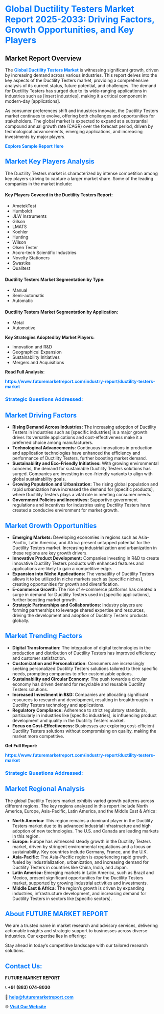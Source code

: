 <h1 style="color: #007BFF;">Global Ductility Testers Market Report 2025-2033: Driving Factors, Growth Opportunities, and Key Players</h1>

<section id="overview">
<h2>Market Report Overview</h2>
<p>The <a href="https://www.futuremarketreport.com/industry-report/ductility-testers-market" style="color: #007BFF; text-decoration: none;"><strong>Global Ductility Testers Market</strong></a> is witnessing significant growth, driven by increasing demand across various industries. This report delves into the key aspects of the Ductility Testers market, providing a comprehensive analysis of its current status, future potential, and challenges. The demand for Ductility Testers has surged due to its wide-ranging applications in industries such as [insert industries], making it a critical component in modern-day [applications].</p>
<p>As consumer preferences shift and industries innovate, the Ductility Testers market continues to evolve, offering both challenges and opportunities for stakeholders. The global market is expected to expand at a substantial compound annual growth rate (CAGR) over the forecast period, driven by technological advancements, emerging applications, and increasing investments by major players.</p>
</section>

<section id="overview">
<p><a href="https://www.futuremarketreport.com/request-sample/reportId=92223" style="color: #007BFF; text-decoration: none;"><strong>Explore Sample Report Here</strong></a></p>
</section>

<section id="key-players">
<h2 style="color: #007BFF;">Market Key Players Analysis</h2>
<p>The Ductility Testers market is characterized by intense competition among key players striving to capture a larger market share. Some of the leading companies in the market include:</p>
<h4>Key Players Covered in the Ductility Testers Report:</h4>
<ul><li>AmetekTest</li><li>Humboldt</li><li>JLW Instruments</li><li>Gilson</li><li>LMATS</li><li>Koehler</li><li>Hunting</li><li>Wilson</li><li>Olsen Tester</li><li>Accro-tech Scientific Industries</li><li>Novelty Stationers</li><li>Swastika</li><li>Qualitest</li></ul>
<h4>Ductility Testers Market Segmentation by Type:</h4>
<ul><li>Manual</li><li>Semi-automatic</li><li>Automatic</li></ul>

<h4>Ductility Testers Market Segmentation by Application:</h4>
<ul><li>Metal</li><li>Automotive</li></ul>
<p><strong>Key Strategies Adopted by Market Players:</strong></p>
<ul>
<li>Innovation and R&D</li>
<li>Geographical Expansion</li>
<li>Sustainability Initiatives</li>
<li>Mergers and Acquisitions</li>
</ul>
</section>

<section>
<p><strong>Read Full Analysis: </strong></p><a href="https://www.futuremarketreport.com/industry-report/ductility-testers-market" style="color: #007BFF; text-decoration: none;"><strong>https://www.futuremarketreport.com/industry-report/ductility-testers-market</strong></a>
<h3 style="color: #007BFF;">Strategic Questions Addressed:</h3>
</section>

<section id="driving-factors">
<h2 style="color: #007BFF;">Market Driving Factors</h2>
<ul>
<li><strong>Rising Demand Across Industries:</strong> The increasing adoption of Ductility Testers in industries such as [specific industries] is a major growth driver. Its versatile applications and cost-effectiveness make it a preferred choice among manufacturers.</li>
<li><strong>Technological Advancements:</strong> Continuous innovations in production and application technologies have enhanced the efficiency and performance of Ductility Testers, further boosting market demand.</li>
<li><strong>Sustainability and Eco-Friendly Initiatives:</strong> With growing environmental concerns, the demand for sustainable Ductility Testers solutions has surged. Companies are investing in eco-friendly variants to align with global sustainability goals.</li>
<li><strong>Growing Population and Urbanization:</strong> The rising global population and rapid urbanization have increased the demand for [specific products], where Ductility Testers plays a vital role in meeting consumer needs.</li>
<li><strong>Government Policies and Incentives:</strong> Supportive government regulations and incentives for industries using Ductility Testers have created a conducive environment for market growth.</li>
</ul>
</section>

<section id="growth-opportunities">
<h2 style="color: #007BFF;">Market Growth Opportunities</h2>
<ul>
<li><strong>Emerging Markets:</strong> Developing economies in regions such as Asia-Pacific, Latin America, and Africa present untapped potential for the Ductility Testers market. Increasing industrialization and urbanization in these regions are key growth drivers.</li>
<li><strong>Innovative Product Development:</strong> Companies investing in R&D to create innovative Ductility Testers products with enhanced features and applications are likely to gain a competitive edge.</li>
<li><strong>Expansion into Niche Applications:</strong> The versatility of Ductility Testers allows it to be utilized in niche markets such as [specific niches], creating opportunities for growth and diversification.</li>
<li><strong>E-commerce Growth:</strong> The rise of e-commerce platforms has created a surge in demand for Ductility Testers used in [specific applications], further boosting market growth.</li>
<li><strong>Strategic Partnerships and Collaborations:</strong> Industry players are forming partnerships to leverage shared expertise and resources, driving the development and adoption of Ductility Testers products globally.</li>
</ul>
</section>

<section id="trending-factors">
<h2 style="color: #007BFF;">Market Trending Factors</h2>
<ul>
<li><strong>Digital Transformation:</strong> The integration of digital technologies in the production and distribution of Ductility Testers has improved efficiency and customer satisfaction.</li>
<li><strong>Customization and Personalization:</strong> Consumers are increasingly seeking personalized Ductility Testers solutions tailored to their specific needs, prompting companies to offer customizable options.</li>
<li><strong>Sustainability and Circular Economy:</strong> The push towards a circular economy has driven demand for recyclable and reusable Ductility Testers solutions.</li>
<li><strong>Increased Investment in R&D:</strong> Companies are allocating significant resources to research and development, resulting in breakthroughs in Ductility Testers technology and applications.</li>
<li><strong>Regulatory Compliance:</strong> Adherence to strict regulatory standards, particularly in industries like [specific industries], is influencing product development and quality in the Ductility Testers market.</li>
<li><strong>Focus on Cost-Effectiveness:</strong> Businesses are exploring cost-efficient Ductility Testers solutions without compromising on quality, making the market more competitive.</li>
</ul>
</section>

<section>
<p><strong>Get Full Report: </strong></p><a href="https://www.futuremarketreport.com/industry-report/ductility-testers-market" style="color: #007BFF; text-decoration: none;"><strong>https://www.futuremarketreport.com/industry-report/ductility-testers-market</strong></a>
<h3 style="color: #007BFF;">Strategic Questions Addressed:</h3>
</section>


<section id="regional-analysis">
<h2 style="color: #007BFF;">Market Regional Analysis</h2>
<p>The global Ductility Testers market exhibits varied growth patterns across different regions. The key regions analyzed in this report include North America, Europe, Asia-Pacific, Latin America, and the Middle East & Africa:</p>
<ul>
<li><strong>North America:</strong> This region remains a dominant player in the Ductility Testers market due to its advanced industrial infrastructure and high adoption of new technologies. The U.S. and Canada are leading markets in this region.</li>
<li><strong>Europe:</strong> Europe has witnessed steady growth in the Ductility Testers market, driven by stringent environmental regulations and a focus on sustainability. Key countries include Germany, France, and the U.K.</li>
<li><strong>Asia-Pacific:</strong> The Asia-Pacific region is experiencing rapid growth, fueled by industrialization, urbanization, and increasing demand for Ductility Testers in countries like China, India, and Japan.</li>
<li><strong>Latin America:</strong> Emerging markets in Latin America, such as Brazil and Mexico, present significant opportunities for the Ductility Testers market, supported by growing industrial activities and investments.</li>
<li><strong>Middle East & Africa:</strong> The region’s growth is driven by expanding industries, infrastructure development, and increasing demand for Ductility Testers in sectors like [specific sectors].</li>
</ul>
</section>

<footer>
<h2 style="color: #007BFF;">About FUTURE MARKET REPORT</h2>
<p>We are a trusted name in market research and advisory services, delivering actionable insights and strategic support to businesses across diverse industries. Our expertise lies in offering:</p>

<p>Stay ahead in today’s competitive landscape with our tailored research solutions.</p>

<h2 style="color: #007BFF;">Contact Us:</h2>
<p><strong>FUTURE MARKET REPORT</strong></p>
<p>📞 <strong>+91 (883) 074-8030</strong></p>
<p>📧 <strong><a href="mailto:help@futuremarketreport.com" style="color: #007BFF;">help@futuremarketreport.com</a></strong></p>
<p>🌐 <strong><a href="https://www.futuremarketreport.com/" style="color: #007BFF;">Visit Our Website</a></strong></p>
</footer>